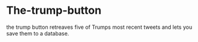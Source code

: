 # The-trump-button

the trump button retreaves five of Trumps most recent tweets and lets you save them to a database.
